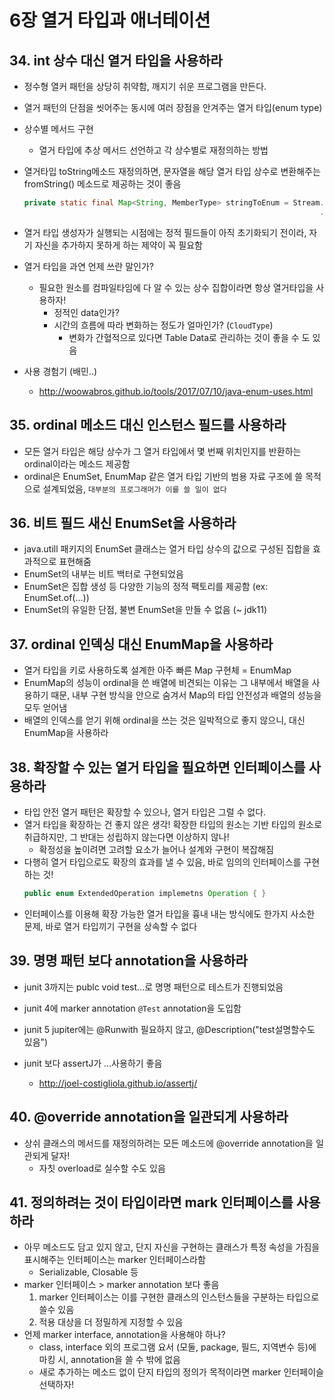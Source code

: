 # 6장 열거 타입과 애너테이션

## 34. int 상수 대신 열거 타입을 사용하라
* 정수형 열커 패턴을 상당히 취약함, 깨지기 쉬운 프로그램을 만든다.
* 열거 패턴의 단점을 씻어주는 동시에 여러 장점을 안겨주는 열거 타입(enum type)
* 상수별 메서드 구현
    * 열거 타입에 추상 메서드 선언하고 각 상수별로 재정의하는 방법
* 열거타입 toString메소드 재정의하면, 문자열을 해당 열거 타입 상수로 변환해주는 fromString() 메소드로 제공하는 것이 좋음
    ```java
    private static final Map<String, MemberType> stringToEnum = Stream.of(values())
                                                                      .collect(toMap(Object::toString, e-> e));
    ```
* 열거 타입 생성자가 실행되는 시점에는 정적 필드들이 아직 초기화되기 전이라, 자기 자신을 추가하지 못하게 하는 제약이 꼭 필요함
* 열거 타입을 과연 언제 쓰란 말인가?
    * 필요한 원소를 컴파일타임에 다 알 수 있는 상수 집합이라면 항상 열거타입을 사용하자!
        * 정적인 data인가?
        * 시간의 흐름에 따라 변화하는 정도가 얼마인가? (`CloudType`)
            * 변화가 간혈적으로 있다면 Table Data로 관리하는 것이 좋을 수 도 있음

* 사용 경험기 (배민..)
    * http://woowabros.github.io/tools/2017/07/10/java-enum-uses.html

## 35. ordinal 메소드 대신 인스턴스 필드를 사용하라
* 모든 열거 타입은 해당 상수가 그 열거 타입에서 몇 번째 위치인지를 반환하는 ordinal이라는 메소드 제공함
* ordinal은 EnumSet, EnumMap 같은 열거 타입 기반의 범용 자료 구조에 쓸 목적으로 설계되었음, `대부분의 프로그래머가 이를 쓸 일이 없다`

## 36. 비트 필드 새신 EnumSet을 사용하라
* java.utill 패키지의 EnumSet 클래스는 열거 타입 상수의 값으로 구성된 집합을 효과적으로 표현해줌
* EnumSet의 내부는 비트 백터로 구현되었음
* EnumSet은 집합 생성 등 다양한 기능의 정적 팩토리를 제공함 (ex: EnumSet.of(...))
* EnumSet의 유일한 단점, 불변 EnumSet을 만들 수 없음 (~ jdk11)

## 37. ordinal 인덱싱 대신 EnumMap을 사용하라
* 열거 타입을 키로 사용하도록 설계한 아주 빠른 Map 구현체 = EnumMap
* EnumMap의 성능이 ordinal을 쓴 배열에 비견되는 이유는 그 내부에서 배열을 사용하기 때문, 내부 구현 방식을 안으로 숨겨서 Map의 타입 안전성과 배열의 성능을 모두 얻어냄
* 배열의 인덱스를 얻기 위해 ordinal을 쓰는 것은 일박적으로 좋지 않으니, 대신 EnumMap을 사용하라

## 38. 확장할 수 있는 열거 타입을 필요하면 인터페이스를 사용하라
* 타입 안전 열거 패턴은 확장할 수 있으나, 열거 타입은 그럴 수 없다.
* 열거 타입을 확장하는 건 좋지 않은 생각! 확장한 타입의 원소는 기반 타입의 원소로 취급하지만, 그 반대는 성립하지 않는다면 이상하지 않나!
    * 확정성을 높이려면 고려할 요소가 늘어나 설계와 구현이 복잡해짐
* 다행히 열거 타입으로도 확장의 효과를 낼 수 있음, 바로 임의의 인터페이스를 구현하는 것!
    ```java
    public enum ExtendedOperation implemetns Operation { }
    ```
* 인터페이스를 이용해 확장 가능한 열거 타입을 흉내 내는 방식에도 한가지 사소한 문제, 바로 열거 타입끼기 구현을 상속할 수 없다

## 39. 명명 패턴 보다 annotation을 사용하라
* junit 3까지는 publc void test...로 명명 패턴으로 테스트가 진행되었음
* junit 4에 marker annotation `@Test` annotation을 도입함
 * junit 5 jupiter에는 @Runwith 필요하지 않고, @Description("test설명할수도 있음")

* junit 보다 assertJ가 ...사용하기 좋음
    * http://joel-costigliola.github.io/assertj/

## 40. @override annotation을 일관되게 사용하라
* 상쉬 클래스의 메서드를 재정의하려는 모든 메소드에 @override annotation을 일관되게 달자!
    * 자칫 overload로 실수할 수도 있음

## 41. 정의하려는 것이 타입이라면 mark 인터페이스를 사용하라
* 아무 메소드도 담고 있지 않고, 단지 자신을 구현하는 클래스가 특정 속성을 가짐을 표시해주는 인터페이스는 marker 인터페이스라함
    * Serializable, Closable 등
* marker 인터페이스 > marker annotation 보다 좋음
    1) marker 인터페이스는 이를 구현한 클래스의 인스턴스들을 구분하는 타입으로 쓸수 있음
    2) 적용 대상을 더 정밀하게 지정할 수 있음
* 언제 marker interface, annotation을 사용해야 하나?
    * class, interface 외의 프로그램 요서 (모둘, package, 필드, 지역변수 등)에 마킹 시, annotation을 쓸 수 밖에 없음
    * 새로 추가하는 메소드 없이 단지 타입의 정의가 목적이라면 marker 인터페이슬 선택하자!
